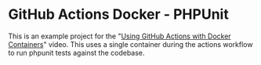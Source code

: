 # GitHub Actions Docker - PHPUnit

This is an example project for the "[Using GitHub Actions with Docker Containers](https://www.youtube.com/watch?v=U7TY_qUD8yA)" video. This uses a single container during the actions workflow to run phpunit tests against the codebase.
